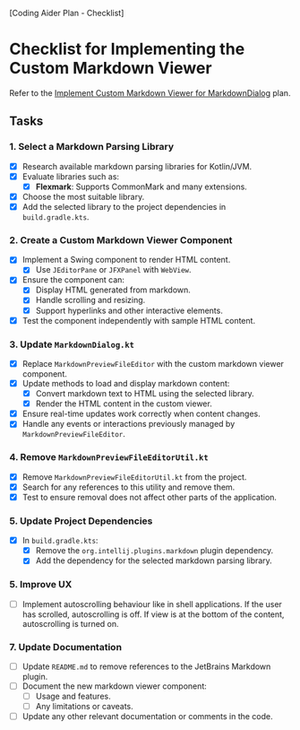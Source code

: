 [Coding Aider Plan - Checklist]

# Checklist for Implementing the Custom Markdown Viewer

Refer to the [Implement Custom Markdown Viewer for MarkdownDialog](ImplementCustomMarkdownViewer.md) plan.

## Tasks

### 1. Select a Markdown Parsing Library

- [x] Research available markdown parsing libraries for Kotlin/JVM.
- [x] Evaluate libraries such as:
    - [x] **Flexmark**: Supports CommonMark and many extensions.
- [x] Choose the most suitable library.
- [x] Add the selected library to the project dependencies in `build.gradle.kts`.

### 2. Create a Custom Markdown Viewer Component

- [x] Implement a Swing component to render HTML content.
    - [x] Use `JEditorPane` or `JFXPanel` with `WebView`.
- [x] Ensure the component can:
    - [x] Display HTML generated from markdown.
    - [x] Handle scrolling and resizing.
    - [x] Support hyperlinks and other interactive elements.
- [x] Test the component independently with sample HTML content.

### 3. Update `MarkdownDialog.kt`

- [x] Replace `MarkdownPreviewFileEditor` with the custom markdown viewer component.
- [x] Update methods to load and display markdown content:
    - [x] Convert markdown text to HTML using the selected library.
    - [x] Render the HTML content in the custom viewer.
- [x] Ensure real-time updates work correctly when content changes.
- [x] Handle any events or interactions previously managed by `MarkdownPreviewFileEditor`.

### 4. Remove `MarkdownPreviewFileEditorUtil.kt`

- [x] Remove `MarkdownPreviewFileEditorUtil.kt` from the project.
- [x] Search for any references to this utility and remove them.
- [x] Test to ensure removal does not affect other parts of the application.

### 5. Update Project Dependencies

- [x] In `build.gradle.kts`:
    - [x] Remove the `org.intellij.plugins.markdown` plugin dependency.
    - [x] Add the dependency for the selected markdown parsing library.

### 5. Improve UX

- [ ] Implement autoscrolling behaviour like in shell applications.
  If the user has scrolled, autoscrolling is off. If view is at the bottom of the content, autoscrolling is turned on.

### 7. Update Documentation

- [ ] Update `README.md` to remove references to the JetBrains Markdown plugin.
- [ ] Document the new markdown viewer component:
    - [ ] Usage and features.
    - [ ] Any limitations or caveats.
- [ ] Update any other relevant documentation or comments in the code.
